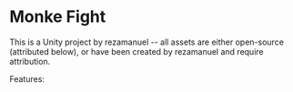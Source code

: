 # Monke Fight

This is a Unity project by rezamanuel -- all assets are either open-source (attributed below), or have been created by rezamanuel and require attribution.

Features:
